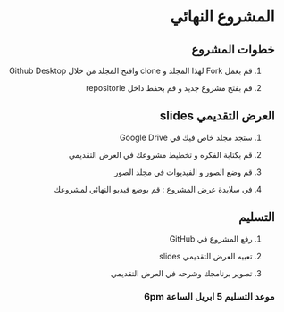 <div dir="rtl">

# المشروع النهائي



## خطوات المشروع
  <div dir="rtl">


1.  قم بعمل Fork لهذا المجلد و clone وافتح المجلد من خلال Github Desktop

2.  قم بفتح مشروع جديد و قم بحفط داخل repositorie

## العرض التقديمي slides

1. ستجد مجلد خاص فيك في Google Drive

2. قم بكتابة الفكره و تخطيط مشروعك في العرض التقديمي

3. قم وضع الصور و الفيديوات في مجلد الصور

4. في سلايدة عرض المشروع : قم بوضع فيديو النهائي لمشروعك

## التسليم

1. رفع المشروع في GitHub

2. تعبيه العرض التقديمي slides

3. تصوير برنامجك وشرحه في العرض التقديمي


### موعد التسليم 5 ابريل الساعة 6pm
</div  >
